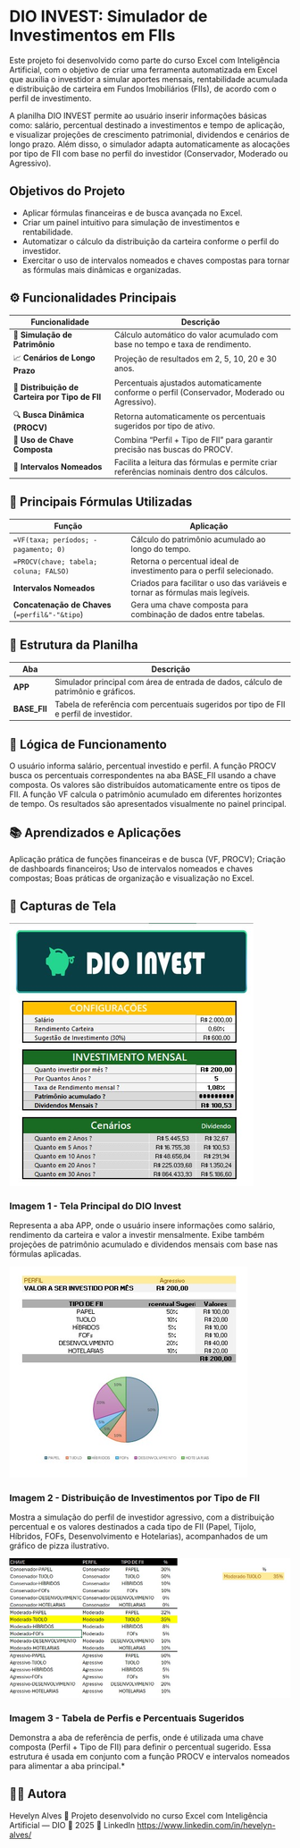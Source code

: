 # DIO INVEST: Simulador de Investimentos em FIIs

Este projeto foi desenvolvido como parte do curso Excel com Inteligência Artificial, com o objetivo de criar uma ferramenta automatizada em Excel que auxilia o investidor a simular aportes mensais, rentabilidade acumulada e distribuição de carteira em Fundos Imobiliários (FIIs), de acordo com o perfil de investimento.

A planilha DIO INVEST permite ao usuário inserir informações básicas como: salário, percentual destinado a investimentos e tempo de aplicação, e visualizar projeções de crescimento patrimonial, dividendos e cenários de longo prazo.
Além disso, o simulador adapta automaticamente as alocações por tipo de FII com base no perfil do investidor (Conservador, Moderado ou Agressivo).

## Objetivos do Projeto

- Aplicar fórmulas financeiras e de busca avançada no Excel.
- Criar um painel intuitivo para simulação de investimentos e rentabilidade.
- Automatizar o cálculo da distribuição da carteira conforme o perfil do investidor.
- Exercitar o uso de intervalos nomeados e chaves compostas para tornar as fórmulas mais dinâmicas e organizadas.

## ⚙️ Funcionalidades Principais
| Funcionalidade                                  | Descrição                                                                                     |
| ----------------------------------------------- | --------------------------------------------------------------------------------------------- |
| 💸 **Simulação de Patrimônio**                  | Cálculo automático do valor acumulado com base no tempo e taxa de rendimento.                 |
| 📈 **Cenários de Longo Prazo**                  | Projeção de resultados em 2, 5, 10, 20 e 30 anos.                                             |
| 🏦 **Distribuição de Carteira por Tipo de FII** | Percentuais ajustados automaticamente conforme o perfil (Conservador, Moderado ou Agressivo). |
| 🔍 **Busca Dinâmica (PROCV)**                   | Retorna automaticamente os percentuais sugeridos por tipo de ativo.                           |
| 🧩 **Uso de Chave Composta**                    | Combina “Perfil + Tipo de FII” para garantir precisão nas buscas do PROCV.                    |
| 🧠 **Intervalos Nomeados**                      | Facilita a leitura das fórmulas e permite criar referências nominais dentro dos cálculos.     |


## 🧮 Principais Fórmulas Utilizadas
| Função                                          | Aplicação                                                                      |
| ----------------------------------------------- | ------------------------------------------------------------------------------ |
| `=VF(taxa; períodos; -pagamento; 0)`            | Cálculo do patrimônio acumulado ao longo do tempo.                             |
| `=PROCV(chave; tabela; coluna; FALSO)`          | Retorna o percentual ideal de investimento para o perfil selecionado.          |
| **Intervalos Nomeados**                         | Criados para facilitar o uso das variáveis e tornar as fórmulas mais legíveis. |
| **Concatenação de Chaves** (`=perfil&"-"&tipo`) | Gera uma chave composta para combinação de dados entre tabelas.                |

## 🧾 Estrutura da Planilha
| Aba          | Descrição                                                                              |
| ------------ | -------------------------------------------------------------------------------------- |
| **APP**      | Simulador principal com área de entrada de dados, cálculo de patrimônio e gráficos.    |
| **BASE_FII** | Tabela de referência com percentuais sugeridos por tipo de FII e perfil de investidor. |

## 🧠 Lógica de Funcionamento

O usuário informa salário, percentual investido e perfil.
A função PROCV busca os percentuais correspondentes na aba BASE_FII usando a chave composta.
Os valores são distribuídos automaticamente entre os tipos de FII.
A função VF calcula o patrimônio acumulado em diferentes horizontes de tempo.
Os resultados são apresentados visualmente no painel principal.

## 📚 Aprendizados e Aplicações

Aplicação prática de funções financeiras e de busca (VF, PROCV);
Criação de dashboards financeiros;
Uso de intervalos nomeados e chaves compostas;
Boas práticas de organização e visualização no Excel.

## 📸 Capturas de Tela

![Base de Perfis](images/1.jpg)
### Imagem 1 - Tela Principal do DIO Invest
Representa a aba APP, onde o usuário insere informações como salário, rendimento da carteira e valor a investir mensalmente. Exibe também projeções de patrimônio acumulado e dividendos mensais com base nas fórmulas aplicadas.

![Base de Perfis](images/2.jpg)
### Imagem 2 - Distribuição de Investimentos por Tipo de FII
Mostra a simulação do perfil de investidor agressivo, com a distribuição percentual e os valores destinados a cada tipo de FII (Papel, Tijolo, Híbridos, FOFs, Desenvolvimento e Hotelarias), acompanhados de um gráfico de pizza ilustrativo.

![Base de Perfis](images/3.jpg)
### Imagem 3 - Tabela de Perfis e Percentuais Sugeridos
Demonstra a aba de referência de perfis, onde é utilizada uma chave composta (Perfil + Tipo de FII) para definir o percentual sugerido. Essa estrutura é usada em conjunto com a função PROCV e intervalos nomeados para alimentar a aba principal.*

## 👩‍💻 Autora

Hevelyn Alves
📍 Projeto desenvolvido no curso Excel com Inteligência Artificial — DIO
📅 2025
🔗 LinkedIn
https://www.linkedin.com/in/hevelyn-alves/

```markdown


